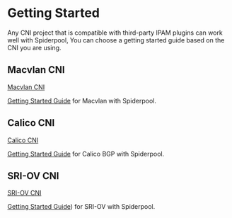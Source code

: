 # Getting Started


Any CNI project that is compatible with third-party IPAM plugins can work well with Spiderpool, You can choose a getting started guide based on the CNI you are using.

## Macvlan CNI

[Macvlan CNI](https://github.com/containernetworking/plugins/tree/main/plugins/main/macvlan)

[Getting Started Guide](./getting-started-macvlan-zh_CN.md) for Macvlan with Spiderpool.

## Calico CNI

[Calico CNI](https://github.com/projectcalico/calico)

[Getting Started Guide](./getting-started-calico-zh_CN.md) for Calico BGP with Spiderpool.

## SRI-OV CNI

[SRI-OV CNI](https://github.com/k8snetworkplumbingwg/sriov-cni)

[Getting Started Guide](./get-started-sriov-zh_CN.md)) for SRI-OV with Spiderpool.
